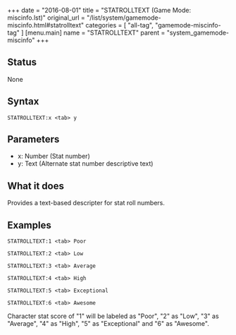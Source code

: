 +++
date = "2016-08-01"
title = "STATROLLTEXT (Game Mode: miscinfo.lst)"
original_url = "/list/system/gamemode-miscinfo.html#statrolltext"
categories = [ "all-tag", "gamemode-miscinfo-tag" ]
[menu.main]
    name = "STATROLLTEXT"
    parent = "system_gamemode-miscinfo"
+++

## Status

None

## Syntax

`STATROLLTEXT:x <tab>
y`

## Parameters

-   x: Number (Stat number)
-   y: Text (Alternate stat number descriptive text)



What it does
------------

Provides a text-based descripter for stat roll numbers.

Examples
--------

`STATROLLTEXT:1 <tab> Poor`

`STATROLLTEXT:2 <tab> Low`

`STATROLLTEXT:3 <tab> Average`

`STATROLLTEXT:4 <tab> High`

`STATROLLTEXT:5 <tab> Exceptional`

`STATROLLTEXT:6 <tab> Awesome`

Character stat score of "1" will be labeled as "Poor", "2" as "Low", "3"
as "Average", "4" as "High", "5" as "Exceptional" and "6" as "Awesome".

